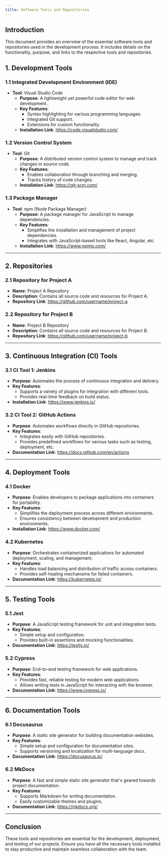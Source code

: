 ```yaml
---
title: Software Tools and Repositories
---
```


## Introduction
This document provides an overview of the essential software tools and repositories used in the development process. It includes details on the functionality, purpose, and links to the respective tools and repositories.


## 1. Development Tools

### 1.1 Integrated Development Environment (IDE)
- **Tool**: Visual Studio Code
  - **Purpose**: A lightweight yet powerful code editor for web development.
  - **Key Features**:
    - Syntax highlighting for various programming languages.
    - Integrated Git support.
    - Extensions for custom functionality.
  - **Installation Link**: https://code.visualstudio.com/

### 1.2 Version Control System
- **Tool**: Git
  - **Purpose**: A distributed version control system to manage and track changes in source code.
  - **Key Features**:
    - Enables collaboration through branching and merging.
    - Tracks history of code changes.
  - **Installation Link**: https://git-scm.com/

### 1.3 Package Manager
- **Tool**: npm (Node Package Manager)
  - **Purpose**: A package manager for JavaScript to manage dependencies.
  - **Key Features**:
    - Simplifies the installation and management of project dependencies.
    - Integrates with JavaScript-based tools like React, Angular, etc.
  - **Installation Link**: https://www.npmjs.com/

---

## 2. Repositories

### 2.1 Repository for Project A
- **Name**: Project A Repository
- **Description**: Contains all source code and resources for Project A.
- **Repository Link**: https://github.com/username/project-a

### 2.2 Repository for Project B
- **Name**: Project B Repository
- **Description**: Contains all source code and resources for Project B.
- **Repository Link**: https://github.com/username/project-b

---

## 3. Continuous Integration (CI) Tools

### 3.1 CI Tool 1: Jenkins
- **Purpose**: Automates the process of continuous integration and delivery.
- **Key Features**:
  - Supports a variety of plugins for integration with different tools.
  - Provides real-time feedback on build status.
- **Installation Link**: https://www.jenkins.io/

### 3.2 CI Tool 2: GitHub Actions
- **Purpose**: Automates workflows directly in GitHub repositories.
- **Key Features**:
  - Integrates easily with GitHub repositories.
  - Provides predefined workflows for various tasks such as testing, deployment, etc.
- **Documentation Link**: https://docs.github.com/en/actions

---

## 4. Deployment Tools

### 4.1 Docker
- **Purpose**: Enables developers to package applications into containers for portability.
- **Key Features**:
  - Simplifies the deployment process across different environments.
  - Ensures consistency between development and production environments.
- **Installation Link**: https://www.docker.com/

### 4.2 Kubernetes
- **Purpose**: Orchestrates containerized applications for automated deployment, scaling, and management.
- **Key Features**:
  - Handles load balancing and distribution of traffic across containers.
  - Provides self-healing mechanisms for failed containers.
- **Documentation Link**: https://kubernetes.io/

---

## 5. Testing Tools

### 5.1 Jest
- **Purpose**: A JavaScript testing framework for unit and integration tests.
- **Key Features**:
  - Simple setup and configuration.
  - Provides built-in assertions and mocking functionalities.
- **Documentation Link**: https://jestjs.io/

### 5.2 Cypress
- **Purpose**: End-to-end testing framework for web applications.
- **Key Features**:
  - Provides fast, reliable testing for modern web applications.
  - Allows writing tests in JavaScript for interacting with the browser.
- **Documentation Link**: https://www.cypress.io/

---

## 6. Documentation Tools

### 6.1 Docusaurus
- **Purpose**: A static site generator for building documentation websites.
- **Key Features**:
  - Simple setup and configuration for documentation sites.
  - Supports versioning and localization for multi-language docs.
- **Documentation Link**: https://docusaurus.io/

### 6.2 MkDocs
- **Purpose**: A fast and simple static site generator that's geared towards project documentation.
- **Key Features**:
  - Supports Markdown for writing documentation.
  - Easily customizable themes and plugins.
- **Documentation Link**: https://mkdocs.org/

---

## Conclusion
These tools and repositories are essential for the development, deployment, and testing of our projects. Ensure you have all the necessary tools installed to stay productive and maintain seamless collaboration with the team.

